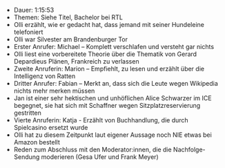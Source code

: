 - Dauer: 1:15:53  
- Themen: Siehe Titel, Bachelor bei RTL  
- Olli erzählt, wie er gedacht hat, dass jemand mit seiner Hundeleine telefoniert  
- Olli war Silvester am Brandenburger Tor  
- Erster Anrufer: Michael – Komplett verschlafen und versteht gar nichts  
- Olli liest eine vorbereitete Theorie über die Thematik von Gerard Depardieus Plänen, Frankreich zu verlassen  
- Zweite Anruferin: Marion – Empfiehlt, zu lesen und erzählt über die Intelligenz von Ratten  
- Dritter Anrufer: Fabian – Merkt an, dass sich die Leute wegen Wikipedia nichts mehr merken müssen  
- Jan ist einer sehr hektischen und unhöflichen Alice Schwarzer im ICE begegnet, sie hat sich mit Schaffner wegen Sitzplatzreservierung gestritten  
- Vierte Anruferin: Katja - Erzählt von Buchhandlung, die durch Spielcasino ersetzt wurde  
- Olli hat zu diesem Zeitpunkt laut eigener Aussage noch NIE etwas bei Amazon bestellt  
- Reden zum Abschluss mit den Moderator:innen, die die Nachfolge-Sendung moderieren (Gesa Ufer und Frank Meyer)  
